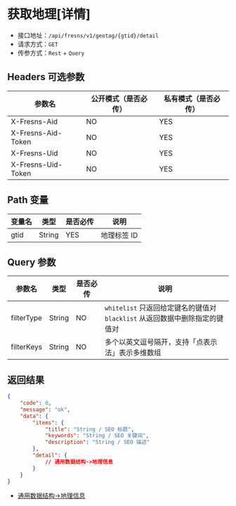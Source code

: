 # 获取地理[详情]

- 接口地址：`/api/fresns/v1/geotag/{gtid}/detail`
- 请求方式：`GET`
- 传参方式：`Rest` + `Query`

## Headers 可选参数

| 参数名 | 公开模式（是否必传） | 私有模式（是否必传） |
| --- | --- | --- |
| X-Fresns-Aid | NO | YES |
| X-Fresns-Aid-Token | NO | YES |
| X-Fresns-Uid | NO | YES |
| X-Fresns-Uid-Token | NO | YES |

## Path 变量

| 变量名 | 类型 | 是否必传 | 说明 |
| --- | --- | --- | --- |
| gtid | String | YES | 地理标签 ID |

## Query 参数

| 参数名 | 类型 | 是否必传 | 说明 |
| --- | --- | --- | --- |
| filterType | String | NO | `whitelist` 只返回给定键名的键值对<br>`blacklist` 从返回数据中删除指定的键值对 |
| filterKeys | String | NO | 多个以英文逗号隔开，支持「点表示法」表示多维数组 |

## 返回结果

```json
{
    "code": 0,
    "message": "ok",
    "data": {
        "items": {
            "title": "String / SEO 标题",
            "keywords": "String / SEO 关键词",
            "description": "String / SEO 描述"
        },
        "detail": {
            // 通用数据结构->地理信息
        }
    }
}
```

- [通用数据结构->地理信息](../../reference/data/geotag.md)
